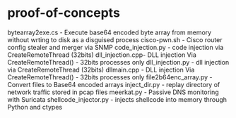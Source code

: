 # proof-of-concepts

bytearray2exe.cs - Execute base64 encoded byte array from memory without wrting to disk as a disguised process
cisco-pwn.sh - Cisco router config stealer and merger via SNMP
code_injection.py - code injection via CreateRemoteThread (32bits)
dll_injection.cpp- DLL injection Via CreateRemoteThread() - 32bits processes only
dll_injection.py - dll injection via CreateRemoteThread (32bits)
dllmain.cpp - DLL injection Via CreateRemoteThread() - 32bits processes only
file2b64enc_array.py - Convert files to Base64 encoded arrays
inject_dir.py - replay directory of network traffic stored in pcap files
meerkat.py - Passive DNS monitoring with Suricata
shellcode_injector.py - injects shellcode into memory through Python and ctypes
